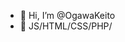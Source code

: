 - 👋 Hi, I’m @OgawaKeito
- 🌱 JS/HTML/CSS/PHP/

<!---
OgawaKeito/OgawaKeito is a ✨ special ✨ repository because its `README.md` (this file) appears on your GitHub profile.
You can click the Preview link to take a look at your changes.
--->
